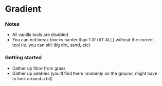 # Gradient

### Notes
* All vanilla tools are disabled
* You can not break blocks harder than 1.0f (AT ALL) without the correct tool (ie. you can still dig dirt, sand, etc)

### Getting started
* Gather up fibre from grass
* Gather up pebbles (you'll find them randomly on the ground, might have to look around a bit)

